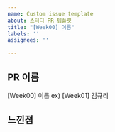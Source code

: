 ```yaml
---
name: Custom issue template
about: 스터디 PR 템플릿
title: "[Week00] 이름"
labels: ''
assignees: ''

---
```


## PR 이름
[Week00] 이름
ex) [Week01] 김규리

## 느낀점
